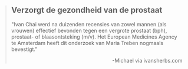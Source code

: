 ><h2>Verzorgt de gezondheid van de prostaat</h2>
>
>"Ivan Chai werd na duizenden recensies van zowel mannen (als vrouwen) effectief bevonden tegen een vergrote prostaat (bph), prostaat- of blaasontsteking (m/v). Het European Medicines Agency te Amsterdam heeft dit onderzoek van Maria Treben nogmaals bevestigt."
>
> <p style="text-align: right">-Michael via ivansherbs.com</p>
